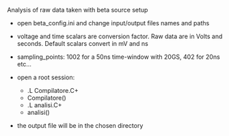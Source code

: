 Analysis of raw data taken with beta source setup

- open beta_config.ini and change input/output files names and paths
- voltage and time scalars are conversion factor. Raw data are in Volts and seconds. Default scalars convert in mV and ns
- sampling_points: 1002 for a 50ns time-window with 20GS, 402 for 20ns etc...
- open a root session:
	- .L Compilatore.C+
	- Compilatore()
	- .L analisi.C+
	- analisi()

- the output file will be in the chosen directory


